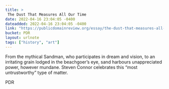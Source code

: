 ```yaml
---
title: > 
 The Dust That Measures All Our Time
date: 2022-04-16 23:04:05 -0400
dateadded: 2022-04-16 23:04:05 -0400
link: "https://publicdomainreview.org/essay/the-dust-that-measures-all-our-time"
bucket: PDR
layout: urlnote
tags: ["history", "art"]
--- 
```

From the mythical Sandman, who participates in dream and vision, to an irritating grain lodged in the beachgoer’s eye, sand harbours unappreciated power, however mundane. Steven Connor celebrates this “most untrustworthy” type of matter. 
 <!-- end excerpt --> 
<div class='bucket'><a class='internal-link' src='_notes/buckets/PDR'>PDR</a></div> 
